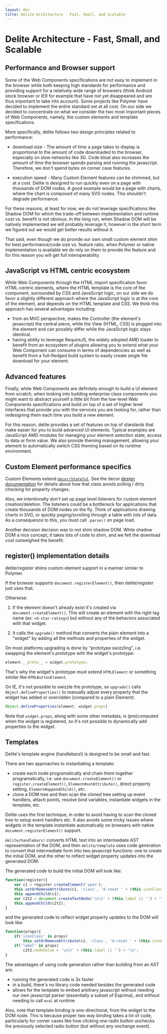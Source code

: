 ```yaml
---
layout: doc
title: Delite Architecture - Fast, Small, and Scalable
---
```


# Delite Architecture - Fast, Small, and Scalable

## Performance and Browser support

Some of the Web Components specifications are not easy to implement in the browser while both keeping high standards
for performance and providing support for a relatively wide range of browsers (think Android stock browser or IE9 for
example that have not yet disappeared and are thus important to take into account).
Some projects like Polymer have decided to implement the entire standard set at all cost.
On our side we decided to concentrate on what we consider the two most important pieces of Web Components, namely,
the custom elements and template specifications.

More specifically, delite follows two design principles related to performance:

* download size - The amount of time a page takes to display is proportional to the amount of code downloaded
  to the browser, especially on slow networks like 3G.  Code bloat also increases the amount of time the browser
  spends parsing and running the javascript.  Therefore, we don't spend bytes on corner case features.

* execution speed - Many Custom Element features can be shimmed, but at a cost.  Delite is designed to run quickly
  even on a page with thousands of DOM nodes.  A good example would be a page with charts, where the chart is composed
  of many SVG nodes.  This shouldn't degrade performance.


For these reasons, at least for now, we do not leverage specifications like Shadow DOM for which the trade-off between
implementation and runtime cost vs. benefit is not obvious.
In the long run, when Shadow DOM will be natively implemented we will probably leverage it,
however in the short term we figured out we would get better results without it.

That said, even though we do provide our own small custom element shim for best performance/code size vs. feature ratio,
when Polymer or native implementation is available we do rely on them to provide the feature and for this
reason you will get full interoperability.


## JavaScript vs HTML centric ecosystem

While Web Components through the HTML import specification favor HTML-centric elements,
where the HTML template is the core of the component, surrounded by CSS and JavaScript logic,
on our side we do favor a slightly different approach where the JavaScript logic is at the core of the element,
and depends on the HTML template and CSS. We think this approach has several advantages including:

* from an MVC perspective, makes the Controller (the element's javascript) the central piece, while the View (HTML, CSS)
  is plugged into the element and can possibly differ while the JavaScript logic stays identical.
* having ability to leverage RequireJS, the widely adopted AMD loader to benefit from an ecosystem of plugins allowing
  you to extend what your Web Component can consume in terms of dependencies as well as benefit from a full–fledged
  build system to easily create single file download for your element.

## Advanced features

Finally, while Web Components are definitely enough to build a UI element from scratch,
when looking into building enterprise class components you might want to abstract yourself a little bit from the
low-level Web Components specifications and build on top of a set of higher level interfaces that provide you with the
services you are looking for, rather than redesigning them each time you build a new element.

For this reason, delite provides a set of features on top of standards that make easier
for you to build advanced UI elements.
Typical examples are JavaScript AMD modules for managing your element selection state,
access to data or form value.
We also provide theming management, allowing your element to automatically
switch CSS theming based on its runtime environment.


## Custom Element performance specifics

Custom Elements extend [`decor/Stateful`](/decor/docs/0.5.0/Stateful.html).
See the decor [design documentation](/decor/docs/0.5.0/architecture.html) for details about how that class avoids
polling / dirty checking for property changes.

Also, we intentionally don't set up page level listeners for custom element creation/deletion.
The listeners could be a bottleneck for applications that create thousands of DOM nodes on the fly.
Think of applications drawing charts in SVG, or quickly paging/scrolling through a table with
lots of data.  As a consequence to this, you must call `.parse()` on page load.

Another decision decision was to not shim shadow DOM.  While shadow DOM a nice concept, it takes lots of code to shim,
and we felt the download cost outweighed the benefit.

## register() implementation details

delite/register shims custom element support in a manner similar to Polymer.

If the browser supports `document.registerElement()`, then delite/register just uses that.

Otherwise:

1. If the element doesn't already exist it's created via `document.createElement()`.
   This will create an element with the right tag name (ex: `<d-star-rating>`) but
   without any of the behaviors associated with that widget.

2. It calls the `upgrade()` method that converts the plain element
   into a "widget" by adding all the methods and properties of the widget.

On most platforms upgrading is done by "prototype swizzling",
i.e. swapping the element's prototype with the widget's prototype:

```js
element.__proto__ = widget.prototype;
```

That's why the widget's prototype must extend `HTMLElement` or something
similar like `HTMLButtonElement`.

On IE, it's not possible to swizzle the prototype, so `upgrade()` calls
`Object.defineProperties()` to manually adjust every property that the widget
has added or overridden (compared to a plain Element):

```js
Object.defineProperties(element, widget.props)
```

Note that `widget.props`, along with some other metadata, is (pre)computed
when the widget is registered, so it's not possible to dynamically add properties
to the widget.


## Templates

Delite's template engine (handlebars!) is designed to be small and fast.

There are two approaches to instantiating a template:

* create each node programatically and chain them together programatically, i.e. use
  `document.createElement()` or `register.createElement()`, `Element#setAttribute()`, direct property setting,
  `Element#appendChild()`, etc.
* clone a DOM tree and then scan the cloned tree setting up event handlers, attach points, resolve
  bind variables, instantiate widgets in the template, etc.

Delite uses the first technique, in order to avoid having to scan the cloned tree to setup event handlers etc.
It also avoids some tricky issues where widgets in the template instantiate automatically on  browsers with native
`document.registerElement()` support.

`delite/handlebars!` converts HTML text into an intermediate AST representation of the DOM, and
then `delite/template` uses code generation to convert that intermediate form into two javascript functions:
one to create the initial DOM, and the other to reflect widget property updates into the generated DOM.

The generated code to build the initial DOM will look like:

```js
function(register){
	var c1 = register.createElement('span');
	this.setOrRemoveAttribute(c1, 'class', 'd-reset ' + (this.iconClass || ''));
	this.appendChild(c1);
	var c2t2 = document.createTextNode('\n\t' + (this.label || '') + '\n');
	this.appendChild(c2t2);
}
```

and the generated code to reflect widget property updates to the DOM will look like:

```js
function(props){
	if('iconClass' in props)
		this.setOrRemoveAttribute(c1, 'class', 'd-reset ' + (this.iconClass || ''));
	if('label' in props)
		c2t2.nodeValue = '\n\t' + (this.label || '') + '\n';
}
```

The advantages of using code generation rather than building from an AST are:

* running the generated code is 3x faster
* in a build, there's no library code needed besides the generated code
* allows for the template to embed arbitrary javascript without needing our own javascript parser
  (essentially a subset of Esprima), and without needing to call `eval` at runtime

Also, note that template binding is one-directional, from the widget to the DOM node.
This is because proper two way binding takes a lot of code, particularly for corner cases
like how clicking one radio button unchecks the previously selected radio button (but without
any onchange event).

